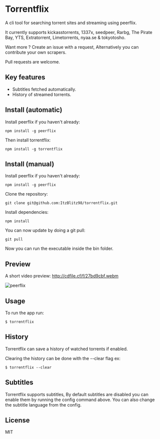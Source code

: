 # Torrentflix

A cli tool for searching torrent sites and streaming using peerflix.

It currently supports kickasstorrents, 1337x, seedpeer, Rarbg, The Pirate Bay, YTS, Extratorrent, Limetorrents, nyaa.se & tokyotosho.

Want more ? Create an issue with a request, Alternatively you can contribute your own scrapers.

Pull requests are welcome.

## Key features

*  Subtitles fetched automatically.
*  History of streamed torrents.

## Install (automatic)
Install peerflix if you haven't already:

```
npm install -g peerflix
```

Then install torrentflix:

```
npm install -g torrentflix
```

## Install (manual)
Install peerflix if you haven't already:

```
npm install -g peerflix
```

Clone the repository:

```
git clone git@github.com:ItzBlitz98/torrentflix.git
```

Install dependencies:

```
npm install
```

You can now update by doing a git pull:

```
git pull
```

Now you can run the executable inside the bin folder.

## Preview
A short video preview: http://cdfile.cf/f/27bd9cbf.webm

![peerflix](https://i.imgur.com/rre0MtK.png)

## Usage
To run the app run:
```
$ torrentflix
```

## History
Torrentflix can save a history of watched torrents if enabled.

Clearing the history can be done with the --clear flag ex:
```
$ torrentflix --clear
```

## Subtitles
Torrentflix supports subtitles, By default subtitles are disabled you can enable them by running the config command above.
You can also change the subtitle language from the config.


## License

MIT
